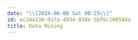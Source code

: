 ```yaml
---
date: "\\[2024-06-08 Sat 08:25\\]"
id: ec34a130-917a-4934-838e-5bf6c109584a
title: Data Mining
---
```


